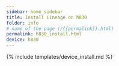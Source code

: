 ```yaml
---
sidebar: home_sidebar
title: Install Lineage on h830
folder: info
# name of the page (/{{permalink}}.html)
permalink: h830_install.html
device: h830
---
```

{% include templates/device_install.md %}
